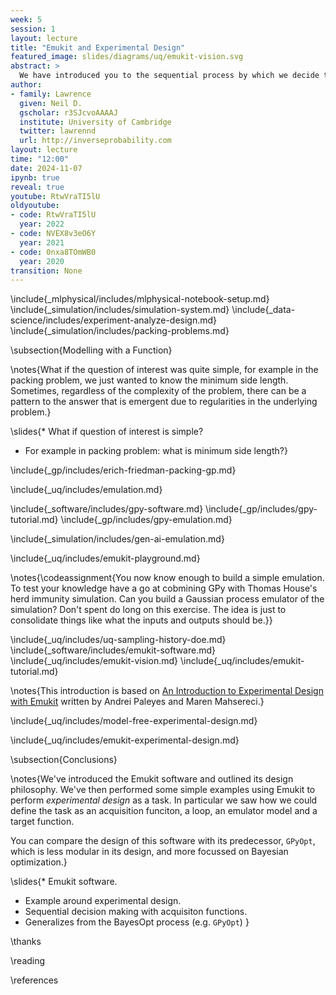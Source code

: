 ```yaml
---
week: 5
session: 1
layout: lecture
title: "Emukit and Experimental Design"
featured_image: slides/diagrams/uq/emukit-vision.svg
abstract: >
  We have introduced you to the sequential process by which we decide to evaluation points in a simulation through Bayesian optimization. In this lecture we introduce Emukit. Emukit is a software framework for decision programming via surrogate modelling and emulation. It formalizes the process of selecting a point via an acquisition function and provides a general framework for incorporating surrogate models and the acquisition function of your choice. We'll then show how Emukit can be used for *active* experimental design.
author:
- family: Lawrence
  given: Neil D.
  gscholar: r3SJcvoAAAAJ
  institute: University of Cambridge
  twitter: lawrennd
  url: http://inverseprobability.com
layout: lecture
time: "12:00"
date: 2024-11-07
ipynb: true
reveal: true
youtube: RtwVraTI5lU
oldyoutube:
- code: RtwVraTI5lU
  year: 2022
- code: NVEX8v3eO6Y
  year: 2021
- code: 0nxa8TOmWB0
  year: 2020
transition: None
---
```



\include{_mlphysical/includes/mlphysical-notebook-setup.md}
\include{_simulation/includes/simulation-system.md}
\include{_data-science/includes/experiment-analyze-design.md}
\include{_simulation/includes/packing-problems.md}

\subsection{Modelling with a Function}

\notes{What if the question of interest was quite simple, for example in the packing problem, we just wanted to know the minimum side length. Sometimes, regardless of the complexity of the problem, there can be a pattern to the answer that is emergent due to regularities in the underlying problem.}

\slides{* What if question of interest is simple?
* For example in packing problem: what is minimum side length?}

\include{_gp/includes/erich-friedman-packing-gp.md}

\include{_uq/includes/emulation.md}

\include{_software/includes/gpy-software.md}
\include{_gp/includes/gpy-tutorial.md}
\include{_gp/includes/gpy-emulation.md}

\include{_simulation/includes/gen-ai-emulation.md}

\include{_uq/includes/emukit-playground.md}

\notes{\codeassignment{You now know enough to build a simple emulation. To test your knowledge have a go at cobmining GPy with Thomas House's herd immunity simulation. Can you build a Gaussian process emulator of the simulation? Don't spent do long on this exercise. The idea is just to consolidate things like what the inputs and outputs should be.}}

\include{_uq/includes/uq-sampling-history-doe.md}
\include{_software/includes/emukit-software.md}
\include{_uq/includes/emukit-vision.md}
\include{_uq/includes/emukit-tutorial.md}


\notes{This introduction is based on [An Introduction to Experimental Design with Emukit](https://github.com/EmuKit/emukit/blob/master/notebooks/Emukit-tutorial-experimental-design-introduction.ipynb) written by Andrei Paleyes and Maren Mahsereci.}

\include{_uq/includes/model-free-experimental-design.md}

\include{_uq/includes/emukit-experimental-design.md}

\subsection{Conclusions}

\notes{We've introduced the Emukit software and outlined its design philosophy. We've then performed some simple examples using Emukit to perform *experimental design* as a task. In particular we saw how we could define the task as an acquisition funciton, a loop, an emulator model and a target function.

You can compare the design of this software with its predecessor, `GPyOpt`, which is less modular in its design, and more focussed on Bayesian optimization.}

\slides{* Emukit software.
* Example around experimental design.
* Sequential decision making with acquisiton functions.
* Generalizes from the BayesOpt process (e.g. `GPyOpt`)
}

\thanks

\reading

\references
